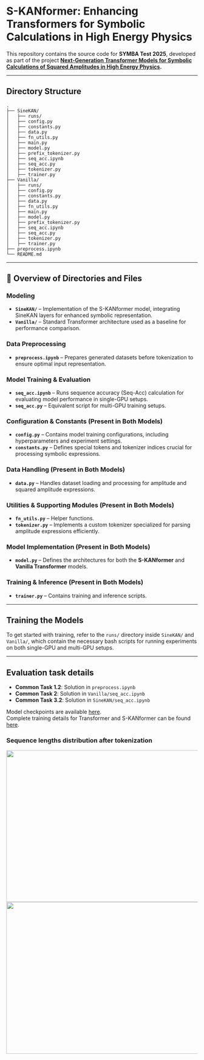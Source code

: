 # S-KANformer: Enhancing Transformers for Symbolic Calculations in High Energy Physics

This repository contains the source code for **SYMBA Test 2025**, developed as part of the project **[Next-Generation Transformer Models for Symbolic Calculations of Squared Amplitudes in High Energy Physics](https://ml4sci.org/gsoc/2025/proposal_SYMBA1.html).**

---
## Directory Structure

```
.
├── SineKAN/
│   ├── runs/
│   ├── config.py
│   ├── constants.py
│   ├── data.py
│   ├── fn_utils.py
│   ├── main.py
│   ├── model.py
│   ├── prefix_tokenizer.py
│   ├── seq_acc.ipynb
│   ├── seq_acc.py
│   ├── tokenizer.py
│   ├── trainer.py
├── Vanilla/
│   ├── runs/
│   ├── config.py
│   ├── constants.py
│   ├── data.py
│   ├── fn_utils.py
│   ├── main.py
│   ├── model.py
│   ├── prefix_tokenizer.py
│   ├── seq_acc.ipynb
│   ├── seq_acc.py
│   ├── tokenizer.py
│   ├── trainer.py
├── preprocess.ipynb
└── README.md
```

---
## 📌 Overview of Directories and Files

### **Modeling**
- **`SineKAN/`** – Implementation of the S-KANformer model, integrating SineKAN layers for enhanced symbolic representation.
- **`Vanilla/`** – Standard Transformer architecture used as a baseline for performance comparison.

### **Data Preprocessing**
- **`preprocess.ipynb`** – Prepares generated datasets before tokenization to ensure optimal input representation.

### **Model Training & Evaluation**
- **`seq_acc.ipynb`** – Runs sequence accuracy (Seq-Acc) calculation for evaluating model performance in single-GPU setups.
- **`seq_acc.py`** – Equivalent script for multi-GPU training setups.

### **Configuration & Constants (Present in Both Models)**
- **`config.py`** – Contains model training configurations, including hyperparameters and experiment settings.
- **`constants.py`** – Defines special tokens and tokenizer indices crucial for processing symbolic expressions.

### **Data Handling (Present in Both Models)**
- **`data.py`** – Handles dataset loading and processing for amplitude and squared amplitude expressions.

### **Utilities & Supporting Modules (Present in Both Models)**
- **`fn_utils.py`** – Helper functions.
- **`tokenizer.py`** – Implements a custom tokenizer specialized for parsing amplitude expressions efficiently.

### **Model Implementation (Present in Both Models)**
- **`model.py`** – Defines the architectures for both the **S-KANformer** and **Vanilla Transformer** models.

### **Training & Inference (Present in Both Models)**
- **`trainer.py`** – Contains training and inference scripts.

---
## Training the Models

To get started with training, refer to the `runs/` directory inside `SineKAN/` and `Vanilla/`, which contain the necessary bash scripts for running experiments on both single-GPU and multi-GPU setups.

---

## Evaluation task details

- **Common Task 1.2**: Solution in `preprocess.ipynb`  
- **Common Task 2**: Solution in `Vanilla/seq_acc.ipynb`  
- **Common Task 3.2**: Solution in `SineKAN/seq_acc.ipynb`

Model checkpoints are available [here](https://www.kaggle.com/datasets/riteshbhalerao/symba-test-2025-ckps).  
Complete training details for Transformer and S-KANformer can be found [here](https://wandb.ai/ves_ritesh/SYMBA_test/reports/Training-report-for-Evaluation-tasks-SYMBA---VmlldzoxMTk3MjQ4MQ?accessToken=5j9s21xofj3vb2f74ocggg30eotvyqunhedcx9orqcbz2u0krqfzimyj3v6h7riq).


### Sequence lengths distribution after tokenization
<img src="https://github.com/user-attachments/assets/a88b3e82-8474-4506-85de-4235735f3035" height="400" width="650" /></td>
<img src="https://github.com/user-attachments/assets/99df9ded-689f-4537-bd4f-acc62071d379" height="400" width="650" /></td>





